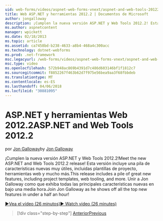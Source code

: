 ```yaml
---
uid: web-forms/videos/aspnet-web-forms-vnext/aspnet-and-web-tools-20122
title: Web ASP.NET y herramientas 2012.2 | Documentos de Microsoft
author: jongalloway
description: ¡Cumplen la nueva versión ASP.NET y Web Tools 2012.2! Esta versión incluye una pila de características nuevas muy útiles, incluidas plantillas de proyecto, herramientas web y mucho más. Jo...
ms.author: aspnetcontent
manager: wpickett
ms.date: 02/18/2013
ms.topic: article
ms.assetid: ca7458bd-b238-4633-a8b4-468a4c300acc
ms.technology: dotnet-webforms
ms.prod: .net-framework
msc.legacyurl: /web-forms/videos/aspnet-web-forms-vnext/aspnet-and-web-tools-20122
msc.type: video
ms.openlocfilehash: 572b948ac869b4391d7c486d603146bf1f1812c7
ms.sourcegitcommit: f8852267f463b62d7f975e56bea9aa3f68fbbdeb
ms.translationtype: MT
ms.contentlocale: es-ES
ms.lasthandoff: 04/06/2018
ms.locfileid: "30881095"
---
```

<a name="aspnet-and-web-tools-20122"></a><span data-ttu-id="dfe52-105">ASP.NET y herramientas Web 2012.2</span><span class="sxs-lookup"><span data-stu-id="dfe52-105">ASP.NET and Web Tools 2012.2</span></span>
====================
<span data-ttu-id="dfe52-106">por [Jon Galloway](https://github.com/jongalloway)</span><span class="sxs-lookup"><span data-stu-id="dfe52-106">by [Jon Galloway](https://github.com/jongalloway)</span></span>

<span data-ttu-id="dfe52-107">¡Cumplen la nueva versión ASP.NET y Web Tools 2012.2!</span><span class="sxs-lookup"><span data-stu-id="dfe52-107">Meet the new ASP.NET and Web Tools 2012.2 release!</span></span> <span data-ttu-id="dfe52-108">Esta versión incluye una pila de características nuevas muy útiles, incluidas plantillas de proyecto, herramientas web y mucho más.</span><span class="sxs-lookup"><span data-stu-id="dfe52-108">This release includes a pile of great new features, including project templates, web tooling, and more.</span></span> <span data-ttu-id="dfe52-109">Unir a Jon Galloway como que exhiba todas las principales características nuevas en bajo una media hora.</span><span class="sxs-lookup"><span data-stu-id="dfe52-109">Join Jon Galloway as he shows off all the top new features in under a half an hour!</span></span>

[<span data-ttu-id="dfe52-110">&#9654;Vea el vídeo (26 minutos)</span><span class="sxs-lookup"><span data-stu-id="dfe52-110">&#9654; Watch video (26 minutes)</span></span>](https://channel9.msdn.com/Blogs/ASP-NET-Site-Videos/aspnet-and-web-tools-20122)

> [!div class="step-by-step"]
> [<span data-ttu-id="dfe52-111">Anterior</span><span class="sxs-lookup"><span data-stu-id="dfe52-111">Previous</span></span>](getting-started-with-the-next-version-of-aspnet.md)
